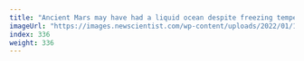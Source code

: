 ```yaml
---
title: "Ancient Mars may have had a liquid ocean despite freezing temperatures"
imageUrl: "https://images.newscientist.com/wp-content/uploads/2022/01/17160442/PRI_218935323.jpg?width=600"
index: 336
weight: 336
---
```


